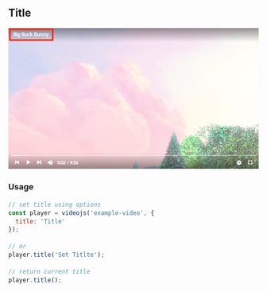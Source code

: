 ## Title <!-- {docsify-ignore-all} -->

<img src="../screenshot/video-title.png">

### Usage

```js
// set title using options
const player = videojs('example-video', {
  title: 'Title'
});

// or
player.title('Set Titlte');

// return current title
player.title();
```
